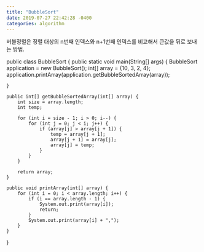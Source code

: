 ```yaml
---
title: "BubbleSort"
date: 2019-07-27 22:42:28 -0400
categories: algorithm
---
```


버블정렬은 정렬 대상의 n번째 인덱스와 n+1번째 인덱스를 비교해서 큰값을 뒤로 보내는 방법.


public class BubbleSort {
    public static void main(String[] args) {
        BubbleSort application = new BubbleSort();
        int[] array = {10, 3, 2, 4};
        application.printArray(application.getBubbleSortedArray(array));

    }

    public int[] getBubbleSortedArray(int[] array) {
        int size = array.length;
        int temp;

        for (int i = size - 1; i > 0; i--) {
            for (int j = 0; j < i; j++) {
                if (array[j] > array[j + 1]) {
                    temp = array[j + 1];
                    array[j + 1] = array[j];
                    array[j] = temp;
                }
            }
        }

        return array;
    }

    public void printArray(int[] array) {
        for (int i = 0; i < array.length; i++) {
            if (i == array.length - 1) {
                System.out.print(array[i]);
                return;
            }
            System.out.print(array[i] + ",");
        }
    }
}
